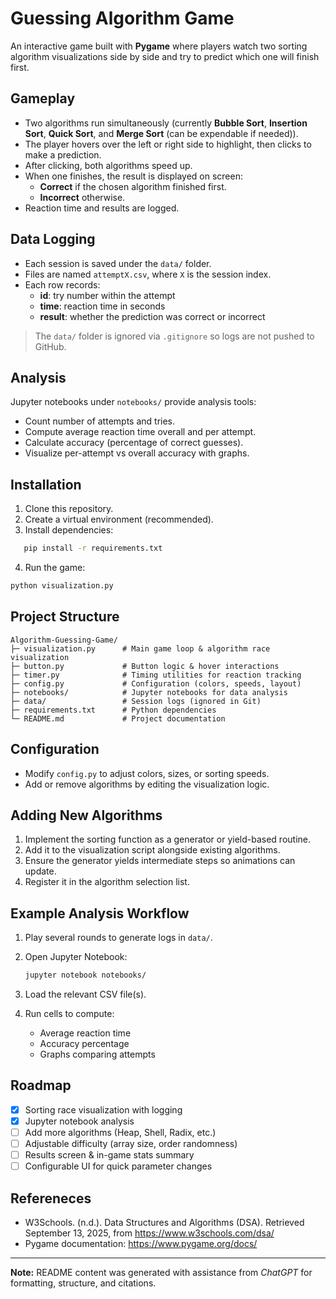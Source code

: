 # Guessing Algorithm Game

An interactive game built with **Pygame** where players watch two sorting algorithm visualizations side by side and try to predict which one will finish first.

## Gameplay

- Two algorithms run simultaneously (currently **Bubble Sort**, **Insertion Sort**, **Quick Sort**, and **Merge Sort** (can be expendable if needed)).
- The player hovers over the left or right side to highlight, then clicks to make a prediction.
- After clicking, both algorithms speed up.
- When one finishes, the result is displayed on screen:
  - **Correct** if the chosen algorithm finished first.
  - **Incorrect** otherwise.
- Reaction time and results are logged.

## Data Logging

- Each session is saved under the `data/` folder.
- Files are named `attemptX.csv`, where `X` is the session index.
- Each row records:
  - **id**: try number within the attempt
  - **time**: reaction time in seconds
  - **result**: whether the prediction was correct or incorrect

> The `data/` folder is ignored via `.gitignore` so logs are not pushed to GitHub.

## Analysis

Jupyter notebooks under `notebooks/` provide analysis tools:

- Count number of attempts and tries.
- Compute average reaction time overall and per attempt.
- Calculate accuracy (percentage of correct guesses).
- Visualize per-attempt vs overall accuracy with graphs.

## Installation

1. Clone this repository.
2. Create a virtual environment (recommended).
3. Install dependencies:

```bash
   pip install -r requirements.txt
```

4. Run the game:

```bash
python visualization.py
```

## Project Structure

```
Algorithm-Guessing-Game/
├─ visualization.py      # Main game loop & algorithm race visualization
├─ button.py             # Button logic & hover interactions
├─ timer.py              # Timing utilities for reaction tracking
├─ config.py             # Configuration (colors, speeds, layout)
├─ notebooks/            # Jupyter notebooks for data analysis
├─ data/                 # Session logs (ignored in Git)
├─ requirements.txt      # Python dependencies
└─ README.md             # Project documentation
```

## Configuration

- Modify `config.py` to adjust colors, sizes, or sorting speeds.
- Add or remove algorithms by editing the visualization logic.

## Adding New Algorithms

1. Implement the sorting function as a generator or yield-based routine.
2. Add it to the visualization script alongside existing algorithms.
3. Ensure the generator yields intermediate steps so animations can update.
4. Register it in the algorithm selection list.

## Example Analysis Workflow

1. Play several rounds to generate logs in `data/`.
2. Open Jupyter Notebook:

   ```bash
   jupyter notebook notebooks/
   ```

3. Load the relevant CSV file(s).
4. Run cells to compute:

   - Average reaction time
   - Accuracy percentage
   - Graphs comparing attempts

## Roadmap

- [x] Sorting race visualization with logging
- [x] Jupyter notebook analysis
- [ ] Add more algorithms (Heap, Shell, Radix, etc.)
- [ ] Adjustable difficulty (array size, order randomness)
- [ ] Results screen & in-game stats summary
- [ ] Configurable UI for quick parameter changes

## Refereneces

- W3Schools. (n.d.). Data Structures and Algorithms (DSA). Retrieved September 13, 2025, from https://www.w3schools.com/dsa/
- Pygame documentation: https://www.pygame.org/docs/

---

**Note:** README content was generated with assistance from _ChatGPT_ for formatting, structure, and citations.
